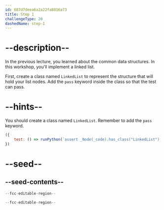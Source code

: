 ```yaml
---
id: 687d7deea6a2a22fa8816a73
title: Step 1
challengeType: 20
dashedName: step-1
---
```


# --description--

In the previous lecture, you learned about the common data structures. In this workshop, you'll implement a linked list.

First, create a class named `LinkedList` to represent the structure that will hold your list nodes. Add the `pass` keyword inside the class so that the test can pass.

# --hints--

You should create a class named `LinkedList`. Remember to add the `pass` keyword.

```js
({
    test: () => runPython(`assert _Node(_code).has_class("LinkedList") and _Node(_code).find_class("LinkedList").has_pass()`) 
})
```

# --seed--

## --seed-contents--

```py
--fcc-editable-region--

--fcc-editable-region--
```
